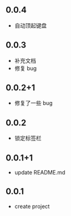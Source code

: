 
## 0.0.4

* 自动顶起键盘

## 0.0.3

* 补充文档
* 修复 bug

## 0.0.2+1

* 修复了一些 bug

## 0.0.2

* 锁定标签栏

## 0.0.1+1

* update README.md

## 0.0.1

* create project
